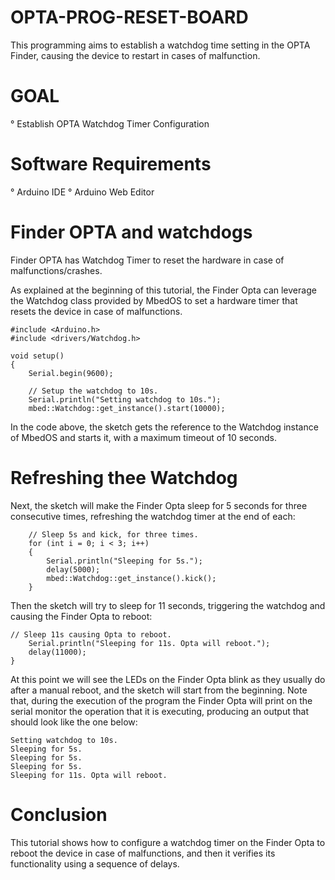 # OPTA-PROG-RESET-BOARD
This programming aims to establish a watchdog time setting in the OPTA Finder, causing the device to restart in cases of malfunction.

# GOAL
° Establish OPTA Watchdog Timer Configuration

# Software Requirements
° Arduino IDE
° Arduino Web Editor

# Finder OPTA and watchdogs
Finder OPTA has Watchdog Timer to reset the hardware in case of malfunctions/crashes.

As explained at the beginning of this tutorial, the Finder Opta can leverage the Watchdog class provided by MbedOS to set a hardware timer that resets the device in case of malfunctions.

```
#include <Arduino.h>
#include <drivers/Watchdog.h>

void setup()
{
    Serial.begin(9600);

    // Setup the watchdog to 10s.
    Serial.println("Setting watchdog to 10s.");
    mbed::Watchdog::get_instance().start(10000);
```

In the code above, the sketch gets the reference to the Watchdog instance of MbedOS and starts it, with a maximum timeout of 10 seconds.

# Refreshing thee Watchdog

Next, the sketch will make the Finder Opta sleep for 5 seconds for three consecutive times, refreshing the watchdog timer at the end of each:

```
    // Sleep 5s and kick, for three times.
    for (int i = 0; i < 3; i++)
    {
        Serial.println("Sleeping for 5s.");
        delay(5000);
        mbed::Watchdog::get_instance().kick();
    }
```
Then the sketch will try to sleep for 11 seconds, triggering the watchdog and causing the Finder Opta to reboot:
```
// Sleep 11s causing Opta to reboot.
    Serial.println("Sleeping for 11s. Opta will reboot.");
    delay(11000);
}
```

At this point we will see the LEDs on the Finder Opta blink as they usually do after a manual reboot, and the sketch will start from the beginning. Note that, during the execution of the program the Finder Opta will print on the serial monitor the operation that it is executing, producing an output that should look like the one below:

```
Setting watchdog to 10s.
Sleeping for 5s.
Sleeping for 5s.
Sleeping for 5s.
Sleeping for 11s. Opta will reboot.
```

# Conclusion

This tutorial shows how to configure a watchdog timer on the Finder Opta to reboot the device in case of malfunctions, and then it verifies its functionality using a sequence of delays.



